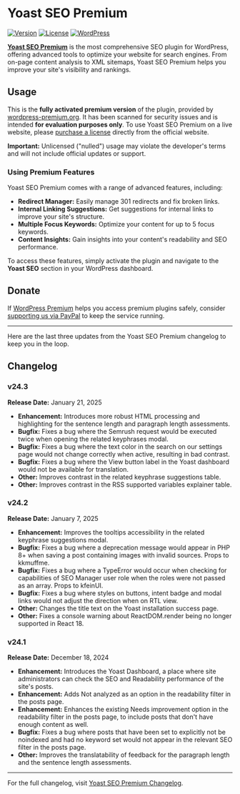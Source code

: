 # Yoast SEO Premium

[![Version](https://img.shields.io/badge/version-24.3-blue)](https://github.com/wordpress-premium/wordpress-seo-premium) [![License](https://img.shields.io/badge/license-GPL--3.0%2B-green)](https://github.com/wordpress-premium/wordpress-seo-premium/blob/main/LICENSE) [![WordPress](https://img.shields.io/badge/WordPress-Compatible-success)](https://wordpress.org/plugins/wordpress-seo/)

[**Yoast SEO Premium**](https://yoast.com/wordpress/plugins/seo/) is the most comprehensive SEO plugin for WordPress, offering advanced tools to optimize your website for search engines. From on-page content analysis to XML sitemaps, Yoast SEO Premium helps you improve your site's visibility and rankings.

## Usage

This is the **fully activated premium version** of the plugin, provided by [wordpress-premium.org](https://www.wordpress-premium.org). It has been scanned for security issues and is intended **for evaluation purposes only**. To use Yoast SEO Premium on a live website, please [purchase a license](https://yoast.com/wordpress/plugins/seo/#pricing) directly from the official website.

**Important:** Unlicensed ("nulled") usage may violate the developer's terms and will not include official updates or support.

### Using Premium Features

Yoast SEO Premium comes with a range of advanced features, including:

- **Redirect Manager:** Easily manage 301 redirects and fix broken links.
- **Internal Linking Suggestions:** Get suggestions for internal links to improve your site's structure.
- **Multiple Focus Keywords:** Optimize your content for up to 5 focus keywords.
- **Content Insights:** Gain insights into your content's readability and SEO performance.

To access these features, simply activate the plugin and navigate to the **Yoast SEO** section in your WordPress dashboard.

## Donate

If [WordPress Premium](https://www.wordpress-premium.org/) helps you access premium plugins safely, consider [supporting us via PayPal](https://www.paypal.com/paypalme/thaikolja) to keep the service running.

---

Here are the last three updates from the Yoast SEO Premium changelog to keep you in the loop.

## Changelog

### v24.3

**Release Date:** January 21, 2025  

- **Enhancement:** Introduces more robust HTML processing and highlighting for the sentence length and paragraph length assessments.  
- **Bugfix:** Fixes a bug where the Semrush request would be executed twice when opening the related keyphrases modal.  
- **Bugfix:** Fixes a bug where the text color in the search on our settings page would not change correctly when active, resulting in bad contrast.  
- **Bugfix:** Fixes a bug where the View button label in the Yoast dashboard would not be available for translation.  
- **Other:** Improves contrast in the related keyphrase suggestions table.  
- **Other:** Improves contrast in the RSS supported variables explainer table.  

### v24.2

**Release Date:** January 7, 2025  

- **Enhancement:** Improves the tooltips accessibility in the related keyphrase suggestions modal.  
- **Bugfix:** Fixes a bug where a deprecation message would appear in PHP 8+ when saving a post containing images with invalid sources. Props to kkmuffme.  
- **Bugfix:** Fixes a bug where a TypeError would occur when checking for capabilities of SEO Manager user role when the roles were not passed as an array. Props to kfeinUI.  
- **Bugfix:** Fixes a bug where styles on buttons, intent badge and modal links would not adjust the direction when on RTL view.  
- **Other:** Changes the title text on the Yoast installation success page.  
- **Other:** Fixes a console warning about ReactDOM.render being no longer supported in React 18.  

### v24.1

**Release Date:** December 18, 2024  

- **Enhancement:** Introduces the Yoast Dashboard, a place where site administrators can check the SEO and Readability performance of the site's posts.  
- **Enhancement:** Adds Not analyzed as an option in the readability filter in the posts page.  
- **Enhancement:** Enhances the existing Needs improvement option in the readability filter in the posts page, to include posts that don't have enough content as well.  
- **Bugfix:** Fixes a bug where posts that have been set to explicitly not be noindexed and had no keyword set would not appear in the relevant SEO filter in the posts page.  
- **Other:** Improves the translatability of feedback for the paragraph length and the sentence length assessments.  


---

For the full changelog, visit [Yoast SEO Premium Changelog](https://developer.yoast.com/changelog/yoast-seo/).